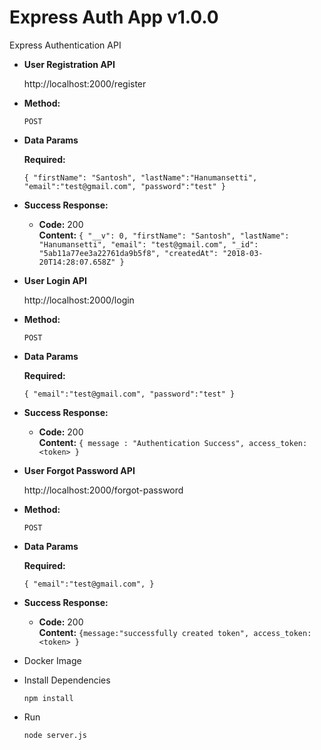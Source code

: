 # Express Auth App v1.0.0

Express Authentication API

* **User Registration API**

  http://localhost:2000/register

* **Method:**

  `POST`
  
*  **Data Params**

   **Required:**
 
   `{
      "firstName": "Santosh",
      "lastName":"Hanumansetti",
      "email":"test@gmail.com",
      "password":"test"
     }`

* **Success Response:**

  * **Code:** 200 <br />
    **Content:** `{ "__v": 0,
	"firstName": "Santosh",
	"lastName": "Hanumansetti",
	"email": "test@gmail.com",
	"_id": "5ab11a77ee3a22761da9b5f8",
	"createdAt": "2018-03-20T14:28:07.658Z" }`
	
* **User Login API**

  http://localhost:2000/login

* **Method:**

  `POST`
  
*  **Data Params**

   **Required:**
 
   `{
      "email":"test@gmail.com",
      "password":"test"
     }`

* **Success Response:**

  * **Code:** 200 <br />
    **Content:** `{ message : "Authentication Success",
			access_token: <token> }`
* **User Forgot Password API**

  http://localhost:2000/forgot-password

* **Method:**

  `POST`
  
*  **Data Params**

   **Required:**
 
   `{
      "email":"test@gmail.com",
     }`

* **Success Response:**

  * **Code:** 200 <br />
    **Content:** `{message:"successfully created token",
			access_token:<token> }`

- Docker Image
- Install Dependencies

	`npm install`
- Run

	`node server.js`

